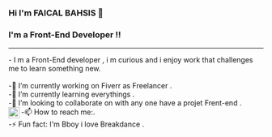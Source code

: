 ### Hi I'm FAICAL BAHSIS 👋

### I'm a Front-End Developer !!

<hr>
- I m a Front-End developer , i m curious and i enjoy work that challenges me to learn something new.
<br/><br/>
-🔭 I’m currently working on  Fiverr as Freelancer .<br/>
-🌱 I’m currently learning everythings .<br/>
-👯 I’m looking to collaborate on with any one have a projet Frent-end .<br/>
-📫 How to reach me:<img align="left" alt="Twitter" width="22px" src="https://cdn.jsdelivr.net/npm/simple-icons@v3/icons/twitter.svg" />.<br/>
-⚡ Fun fact: I'm Bboy i love Breakdance .<br/>


